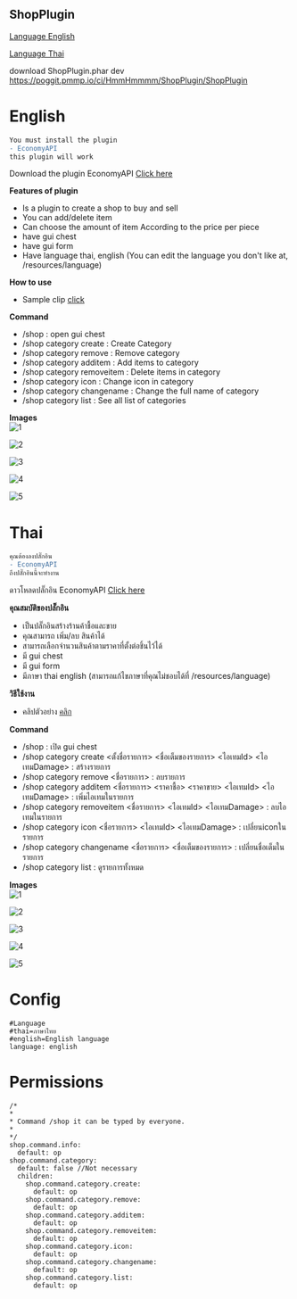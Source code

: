 ## ShopPlugin


[Language English](#english)

[Language Thai](#thai)


download ShopPlugin.phar dev https://poggit.pmmp.io/ci/HmmHmmmm/ShopPlugin/ShopPlugin


# English

```diff
You must install the plugin
- EconomyAPI
this plugin will work
```

Download the plugin EconomyAPI [Click here](https://poggit.pmmp.io/p/economyapi)


**Features of plugin**<br>
- Is a plugin to create a shop to buy and sell
- You can add/delete item
- Can choose the amount of item According to the price per piece
- have gui chest
- have gui form
- Have language thai, english (You can edit the language you don't like at, /resources/language)


**How to use**<br>
- Sample clip [click](https://youtu.be/Rd7uGpD1tIU)


**Command**<br>
- /shop : open gui chest
- /shop category create <NameTheCategory> <FullCategoryName> <ItemId> <ItemDamage> : Create Category
- /shop category remove <NameCategory> : Remove category
- /shop category additem <NameCategory> <BuyPrice> <SellPrice> <ItemId> <ItemDamage> : Add items to category
- /shop category removeitem <NameCategory> <ItemId> <ItemDamage> : Delete items in category
- /shop category icon <NameCategory> <ItemId> <ItemDamage> : Change icon in category
- /shop category changename <NameCategory> <FullNameOfCategory> : Change the full name of category
- /shop category list : See all list of categories


**Images**<br>
![1](https://github.com/HmmHmmmm/ShopPlugin/blob/master/images/2.0/1en.jpg)

![2](https://github.com/HmmHmmmm/ShopPlugin/blob/master/images/2.0/2en.jpg)

![3](https://github.com/HmmHmmmm/ShopPlugin/blob/master/images/2.0/3en.jpg)

![4](https://github.com/HmmHmmmm/ShopPlugin/blob/master/images/2.0/4en.jpg)

![5](https://github.com/HmmHmmmm/ShopPlugin/blob/master/images/2.0/5en.jpg)


# Thai

```diff
คุณต้องลงปลั๊กอิน
- EconomyAPI
ถึงปลั๊กอินนี้จะทำงาน
```

ดาวโหลดปลั๊กอิน EconomyAPI [Click here](https://poggit.pmmp.io/p/economyapi)


**คุณสมบัติของปลั๊กอิน**<br>
- เป็นปลั๊กอินสร้างร้านค้าชื้อและขาย
- คุณสามารถ เพิ่ม/ลบ สินค้าได้
- สามารถเลือกจำนวนสินค้าตามราคาที่ตั้งต่อชิ้นไว้ได้
- มี gui chest
- มี gui form
- มีภาษา thai english (สามารถแก้ไขภาษาที่คุณไม่ชอบได้ที่ /resources/language)


**วิธีใช้งาน**<br>
- คลิปตัวอย่าง [คลิก](https://youtu.be/Rd7uGpD1tIU)


**Command**<br>
- /shop : เปิด gui chest
- /shop category create <ตั้งชื่อรายการ> <ชื่อเต็มของรายการ> <ไอเทมId> <ไอเทมDamage> : สร้างรายการ
- /shop category remove <ชื่อรายการ> : ลบรายการ
- /shop category additem <ชื่อรายการ> <ราคาชื้อ> <ราคาขาย> <ไอเทมId> <ไอเทมDamage> : เพิ่มไอเทมในรายการ
- /shop category removeitem <ชื่อรายการ> <ไอเทมId> <ไอเทมDamage> : ลบไอเทมในรายการ
- /shop category icon <ชื่อรายการ> <ไอเทมId> <ไอเทมDamage> : เปลี่ยนiconในรายการ
- /shop category changename <ชื่อรายการ> <ชื่อเต็มของรายการ> : เปลี่ยนชื่อเต็มในรายการ
- /shop category list : ดูรายการทั้งหมด


**Images**<br>
![1](https://github.com/HmmHmmmm/ShopPlugin/blob/master/images/2.0/1th.jpg)

![2](https://github.com/HmmHmmmm/ShopPlugin/blob/master/images/2.0/2th.jpg)

![3](https://github.com/HmmHmmmm/ShopPlugin/blob/master/images/2.0/3th.jpg)

![4](https://github.com/HmmHmmmm/ShopPlugin/blob/master/images/2.0/4th.jpg)

![5](https://github.com/HmmHmmmm/ShopPlugin/blob/master/images/2.0/5th.jpg)


# Config
```
#Language
#thai=ภาษาไทย
#english=English language
language: english
```
  

# Permissions
```
/*
*
* Command /shop it can be typed by everyone.
*
*/
shop.command.info:
  default: op
shop.command.category:
  default: false //Not necessary
  children:
    shop.command.category.create:
      default: op
    shop.command.category.remove:
      default: op
    shop.command.category.additem:
      default: op
    shop.command.category.removeitem:
      default: op
    shop.command.category.icon:
      default: op
    shop.command.category.changename:
      default: op
    shop.command.category.list:
      default: op
```


